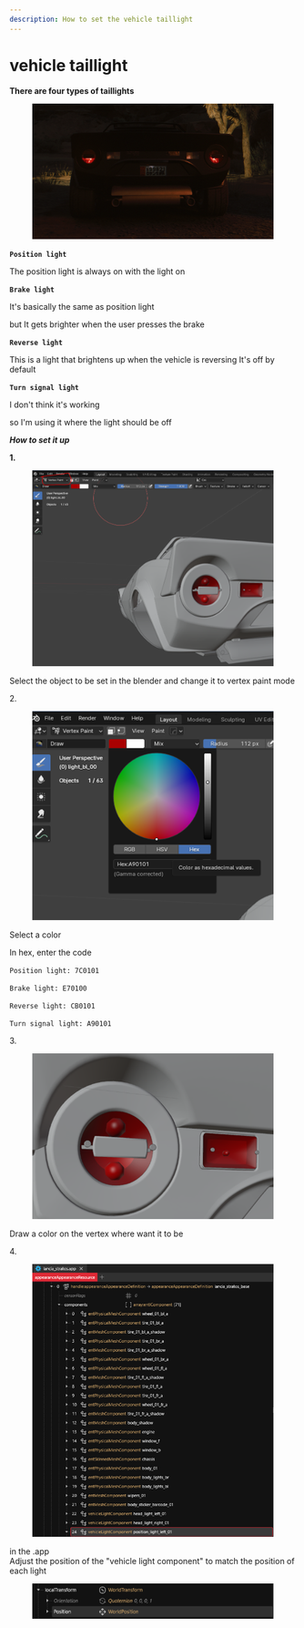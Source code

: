 ```yaml
---
description: How to set the vehicle taillight
---
```


# vehicle taillight

**There are four types of taillights**

<figure><img src="../../../../.gitbook/assets/image (262).png" alt=""><figcaption></figcaption></figure>

**`Position light`**

The position light is always on with the light on

**`Brake light`**

It's basically the same as position light&#x20;

but It gets brighter when the user presses the brake

**`Reverse light`**

This is a light that brightens up when the vehicle is reversing It's off by default

**`Turn signal light`**

I don't think it's working&#x20;

so I'm using it where the light should be off





_**How to set it up**_

**1.**

<figure><img src="../../../../.gitbook/assets/image (263).png" alt=""><figcaption></figcaption></figure>

Select the object to be set in the blender and change it to vertex paint mode



2\.

<figure><img src="../../../../.gitbook/assets/image (264).png" alt=""><figcaption></figcaption></figure>

Select a color

In hex, enter the code

`Position light: 7C0101`

`Brake light: E70100`

`Reverse light: CB0101`

`Turn signal light: A90101`



3\.

<figure><img src="../../../../.gitbook/assets/image (265).png" alt=""><figcaption></figcaption></figure>

Draw a color on the vertex where want it to be





4\.

<figure><img src="../../../../.gitbook/assets/image (266).png" alt=""><figcaption></figcaption></figure>

in the .app \
Adjust the position of the "vehicle light component" to match the position of each light

<figure><img src="../../../../.gitbook/assets/image (267).png" alt=""><figcaption></figcaption></figure>

